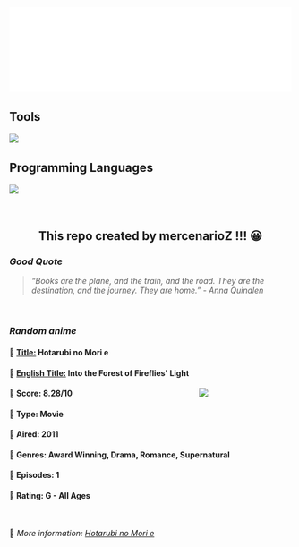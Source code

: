 
<img src="svg/nai.svg" />

<p>
  <h2>Tools</h2>
  <a href="https://skillicons.dev">
    <img src="https://skillicons.dev/icons?i=git,bash,vim,ubuntu,tensorflow,pytorch,docker,raspberrypi" />
  </a>

  <br />

  <h2>Programming Languages</h2>

  <a href="https://skillicons.dev">
    <img src="https://skillicons.dev/icons?i=python,c,cpp" />
  </a>
</p>

<br />

<h2 align="center">This repo created by mercenarioZ !!! 😀</h2>
<h3><i>Good Quote</i></h3>

<blockquote>
<i>
“Books are the plane, and the train, and the road. They are the destination, and the journey. They are home.” - Anna Quindlen
</i>
</blockquote>

<br />

<h3><i>Random anime</i></h3>

<h4>
  <strong>🥭 <u>Title:</u></strong> Hotarubi no Mori e
</h4>

<h4>🌿 <u>English Title:</u> Into the Forest of Fireflies' Light</h4>

<img align="right" width="165" src=https://cdn.myanimelist.net/images/anime/1599/112267.jpg />

<h4>🌱 Score: 8.28/10</h4>

<h4>🌲 Type: Movie</h4>

<h4>🌴 Aired: 2011</h4>

<h4>🌵 Genres: Award Winning, Drama, Romance, Supernatural</h4>

<h4>🥑 Episodes: 1</h4>

<h4>🍏 Rating: G - All Ages</h4>

<br />

🍂 *More information: [Hotarubi no Mori e](https://myanimelist.net/anime/10408/Hotarubi_no_Mori_e)*
    